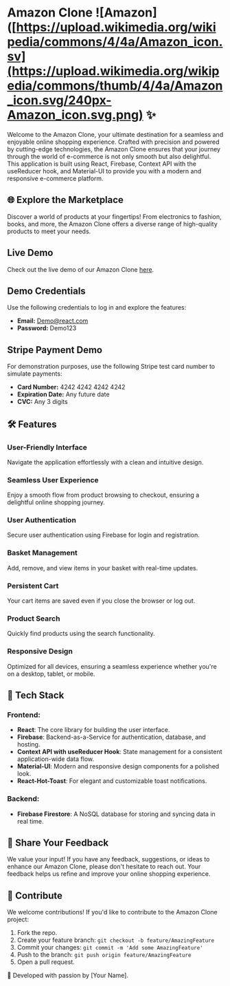 # Amazon Clone ![Amazon]([https://upload.wikimedia.org/wikipedia/commons/4/4a/Amazon_icon.sv](https://upload.wikimedia.org/wikipedia/commons/thumb/4/4a/Amazon_icon.svg/240px-Amazon_icon.svg.png) ✨

Welcome to the Amazon Clone, your ultimate destination for a seamless and enjoyable online shopping experience. Crafted with precision and powered by cutting-edge technologies, the Amazon Clone ensures that your journey through the world of e-commerce is not only smooth but also delightful. This application is built using React, Firebase, Context API with the useReducer hook, and Material-UI to provide you with a modern and responsive e-commerce platform.

## 🌐 Explore the Marketplace
Discover a world of products at your fingertips! From electronics to fashion, books, and more, the Amazon Clone offers a diverse range of high-quality products to meet your needs.

## Live Demo
Check out the live demo of our Amazon Clone [here](https://clone-5079b.web.app/).

## Demo Credentials
Use the following credentials to log in and explore the features:
- **Email:** Demo@react.com
- **Password:** Demo123

## Stripe Payment Demo
For demonstration purposes, use the following Stripe test card number to simulate payments:
- **Card Number:** 4242 4242 4242 4242
- **Expiration Date:** Any future date
- **CVC:** Any 3 digits

## 🛠️ Features
### User-Friendly Interface
Navigate the application effortlessly with a clean and intuitive design.

### Seamless User Experience
Enjoy a smooth flow from product browsing to checkout, ensuring a delightful online shopping journey.

### User Authentication
Secure user authentication using Firebase for login and registration.

### Basket Management
Add, remove, and view items in your basket with real-time updates.

### Persistent Cart
Your cart items are saved even if you close the browser or log out.

### Product Search
Quickly find products using the search functionality.

### Responsive Design
Optimized for all devices, ensuring a seamless experience whether you're on a desktop, tablet, or mobile.

## 🔧 Tech Stack
### Frontend:
- **React**: The core library for building the user interface.
- **Firebase**: Backend-as-a-Service for authentication, database, and hosting.
- **Context API with useReducer Hook**: State management for a consistent application-wide data flow.
- **Material-UI**: Modern and responsive design components for a polished look.
- **React-Hot-Toast**: For elegant and customizable toast notifications.

### Backend:
- **Firebase Firestore**: A NoSQL database for storing and syncing data in real time.

## 💬 Share Your Feedback
We value your input! If you have any feedback, suggestions, or ideas to enhance our Amazon Clone, please don't hesitate to reach out. Your feedback helps us refine and improve your online shopping experience.

## 🤝 Contribute
We welcome contributions! If you'd like to contribute to the Amazon Clone project:

1. Fork the repo.
2. Create your feature branch: `git checkout -b feature/AmazingFeature`
3. Commit your changes: `git commit -m 'Add some AmazingFeature'`
4. Push to the branch: `git push origin feature/AmazingFeature`
5. Open a pull request.

🚀 Developed with passion by [Your Name].
